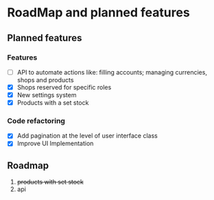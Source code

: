 # RoadMap and planned features

## Planned features

### Features
- [ ] API to automate actions like: filling accounts; managing currencies, shops and products 
- [x] Shops reserved for specific roles
- [x] New settings system
- [x] Products with a set stock

### Code refactoring
- [x] Add pagination at the level of user interface class
- [x] Improve UI Implementation

## Roadmap
1. ~~products with set stock~~
2. api
